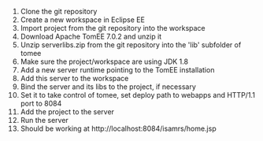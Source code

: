 1) Clone the git repository
2) Create a new workspace in Eclipse EE
3) Import project from the git repository into the workspace
4) Download Apache TomEE 7.0.2 and unzip it
5) Unzip serverlibs.zip from the git repository into the 'lib' subfolder of tomee
6) Make sure the project/workspace are using JDK 1.8
7) Add a new server runtime pointing to the TomEE installation
8) Add this server to the workspace
9) Bind the server and its libs to the project, if necessary
10) Set it to take control of tomee, set deploy path to webapps and HTTP/1.1 port to 8084
11) Add the project to the server
12) Run the server
13) Should be working at http://localhost:8084/isamrs/home.jsp